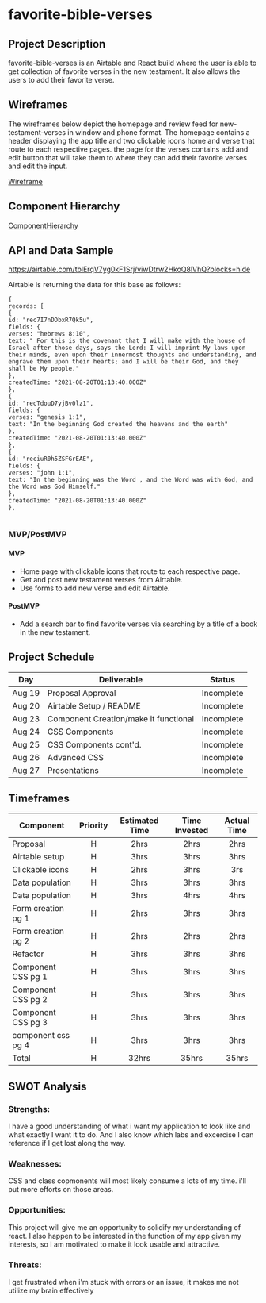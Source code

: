 # favorite-bible-verses

## Project Description

favorite-bible-verses is an Airtable and React build where the user is able to get collection of favorite verses in the new testament. It also allows the users to add their favorite verse.

## Wireframes

The wireframes below depict the homepage and review feed for new-testament-verses in window and phone format. The homepage contains a header displaying the app title and two clickable icons home and verse that route to each respective pages. the page for the verses contains add and edit button that will take them to where they can add their favorite verses and edit the input.

[Wireframe](https://whimsical.com/new-testament-verse-9fxRrtMcyb7EfP7iEUF59n)

## Component Hierarchy

[ComponentHierarchy](https://whimsical.com/component-hierarchy-EvJdi4AwU6R9yibsKuyfra)

## API and Data Sample

https://airtable.com/tblErqV7yg0kF1Srj/viwDtrw2HkoQ8lVhQ?blocks=hide

Airtable is returning the data for this base as follows:

```
{
records: [
{
id: "rec7I7nDDbxR7Qk5u",
fields: {
verses: "hebrews 8:10",
text: " For this is the covenant that I will make with the house of Israel after those days, says the Lord: I will imprint My laws upon their minds, even upon their innermost thoughts and understanding, and engrave them upon their hearts; and I will be their God, and they shall be My people."
},
createdTime: "2021-08-20T01:13:40.000Z"
},
{
id: "recTdouD7yjBv0lz1",
fields: {
verses: "genesis 1:1",
text: "In the beginning God created the heavens and the earth"
},
createdTime: "2021-08-20T01:13:40.000Z"
},
{
id: "reciuR0h5ZSFGrEAE",
fields: {
verses: "john 1:1",
text: "In the beginning was the Word , and the Word was with God, and the Word was God Himself."
},
createdTime: "2021-08-20T01:13:40.000Z"
},


```

### MVP/PostMVP

#### MVP

- Home page with clickable icons that route to each respective page.
- Get and post new testament verses from Airtable.
- Use forms to add new verse and edit Airtable.

#### PostMVP

- Add a search bar to find favorite verses via searching by a title of a book in the new testament.

## Project Schedule

| Day    | Deliverable                                 | Status   |
| ------ | ------------------------------------------- | -------- |
| Aug 19 | Proposal Approval                          | Incomplete|
| Aug 20 | Airtable Setup / README                    | Incomplete|
| Aug 23 | Component Creation/make it functional      | Incomplete|
| Aug 24 | CSS Components                             | Incomplete|
| Aug 25 | CSS Components cont'd.                     | Incomplete|
| Aug 26 | Advanced CSS                               | Incomplete|
| Aug 27 | Presentations                              | Incomplete|

## Timeframes

| Component                 | Priority | Estimated Time | Time Invested | Actual Time |
| ------------------------- | :------: | :------------: | :-----------: | :---------: |
| Proposal                  |    H     |      2hrs      |  2hrs         |     2hrs    |
| Airtable setup            |    H     |      3hrs      |  3hrs         |     3hrs    |
| Clickable icons           |    H     |      2hrs      |  3hrs         |     3rs     |
| Data population           |    H     |      3hrs      |  3hrs         |     3hrs    |
| Data population           |    H     |      3hrs      |  4hrs         |     4hrs    |
| Form creation pg 1        |    H     |      2hrs      |  3hrs         |     3hrs    |
| Form creation pg 2        |    H     |      2hrs      |  2hrs         |     2hrs    |
| Refactor                  |    H     |      3hrs      |  3hrs         |     3hrs    |
| Component CSS pg 1        |    H     |      3hrs      |  3hrs         |     3hrs    |
| Component CSS pg 2        |    H     |      3hrs      |  3hrs         |     3hrs    |
| Component CSS pg 3        |    H     |      3hrs      |  3hrs         |     3hrs    |
| component css pg 4        |    H     |      3hrs      |  3hrs         |     3hrs    |
| Total                     |    H     |     32hrs      |   35hrs       |     35hrs   |

## SWOT Analysis

### Strengths:
I have a good understanding of what i want my application to look like and what exactly I want it to do. And I also know which labs and excercise I can reference if I get lost along the way.

### Weaknesses:
CSS and class copmonents will most likely consume a lots of my time. i'll put more efforts on those areas.
### Opportunities:
This project will give me an opportunity to solidify my understanding of react. I also happen to be interested in the function of my app given my interests, so I am motivated to make it look usable and attractive.

### Threats:
I get frustrated when i'm stuck with errors or an issue, it makes me not utilize my brain effectively 
